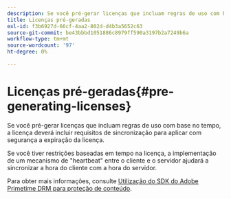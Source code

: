 ```yaml
---
description: Se você pré-gerar licenças que incluam regras de uso com base no tempo, a licença deverá incluir requisitos de sincronização para aplicar com segurança a expiração da licença.
title: Licenças pré-geradas
exl-id: f3b6927d-66cf-4aa2-802d-d4b3a5652c63
source-git-commit: be43bbbd1051886c8979ff590a3197b2a7249b6a
workflow-type: tm+mt
source-wordcount: '97'
ht-degree: 0%

---
```


# Licenças pré-geradas{#pre-generating-licenses}

Se você pré-gerar licenças que incluam regras de uso com base no tempo, a licença deverá incluir requisitos de sincronização para aplicar com segurança a expiração da licença.

Se você tiver restrições baseadas em tempo na licença, a implementação de um mecanismo de &quot;heartbeat&quot; entre o cliente e o servidor ajudará a sincronizar a hora do cliente com a hora do servidor.

Para obter mais informações, consulte [Utilização do SDK do Adobe Primetime DRM para proteção de conteúdo](https://helpx.adobe.com/content/dam/help/en/primetime/drm/drm_protecting_content.pdf).
